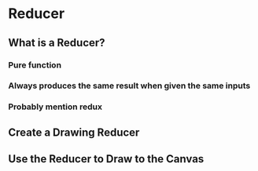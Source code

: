 # Reducer

## What is a Reducer?
### Pure function
### Always produces the same result when given the same inputs
### Probably mention redux

## Create a Drawing Reducer

## Use the Reducer to Draw to the Canvas

